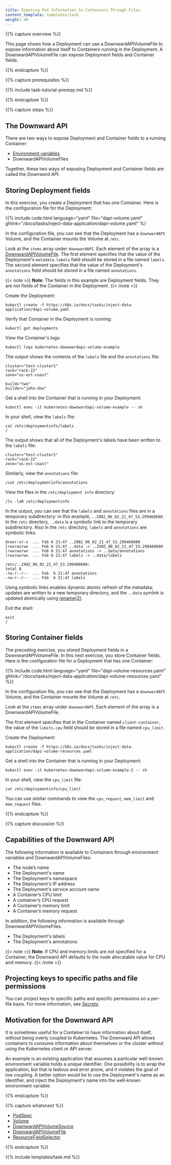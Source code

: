 ```yaml
---
title: Exposing Pod Information to Containers Through Files
content_template: templates/task
weight: 40
---
```


{{% capture overview %}}

This page shows how a Deployment can use a DownwardAPIVolumeFile to expose information about itself to Containers running in the Deployment. A DownwardAPIVolumeFile can expose Deployment fields and Container fields.

{{% endcapture %}}


{{% capture prerequisites %}}

{{% include task-tutorial-prereqs.md %}}

{{% endcapture %}}

{{% capture steps %}}

## The Downward API

There are two ways to expose Deployment and Container fields to a running Container:

* [Environment variables](/docs/tasks/configure-pod-container/environment-variable-expose-pod-information/)
* DownwardAPIVolumeFiles

Together, these two ways of exposing Deployment and Container fields are called the
*Downward API*.

## Storing Deployment fields

In this exercise, you create a Deployment that has one Container.
Here is the configuration file for the Deployment:

{{% include code.html language="yaml" file="dapi-volume.yaml" ghlink="/docs/tasks/inject-data-application/dapi-volume.yaml" %}

In the configuration file, you can see that the Deployment has a `downwardAPI` Volume,
and the Container mounts the Volume at `/etc`.

Look at the `items` array under `downwardAPI`. Each element of the array is a
[DownwardAPIVolumeFile](/docs/resources-reference/v1.6/#downwardapivolumefile-v1-core).
The first element specifies that the value of the Deployment's
`metadata.labels` field should be stored in a file named `labels`.
The second element specifies that the value of the Deployment's `annotations`
field should be stored in a file named `annotations`.

{{< note >}}
**Note**: The fields in this example are Deployment fields. They are not
fields of the Container in the Deployment.
{{< /note >}}

Create the Deployment:

```shell
kubectl create -f https://k8s.io/docs/tasks/inject-data-application/dapi-volume.yaml
```

Verify that Container in the Deployment is running:

```shell
kubectl get deployments
```

View the Container's logs:

```shell
kubectl logs kubernetes-downwardapi-volume-example
```

The output shows the contents of the `labels` file and the `annotations` file:

```shell
cluster="test-cluster1"
rack="rack-22"
zone="us-est-coast"

build="two"
builder="john-doe"
```

Get a shell into the Container that is running in your Deployment:

```
kubectl exec -it kubernetes-downwardapi-volume-example -- sh
```

In your shell, view the `labels` file:

```shell
cat /etc/deploymentinfo/labels
/
```

The output shows that all of the Deployment's labels have been written
to the `labels` file:

```shell
cluster="test-cluster1"
rack="rack-22"
zone="us-est-coast"
```

Similarly, view the `annotations` file:

```shell
/cat /etc/deploymentinfo/annotations
```

View the files in the `/etc/deployment info` directory:

```shell
/ls -laR /etc/deploymentinfo
```

In the output, you can see that the `labels` and `annotations` files
are in a temporary subdirectory: in this example,
`..2982_06_02_21_47_53.299460680`. In the `/etc` directory, `..data` is
a symbolic link to the temporary subdirectory. Also in  the `/etc` directory,
`labels` and `annotations` are symbolic links.

```
drwxr-xr-x  ... Feb 6 21:47 ..2982_06_02_21_47_53.299460680
lrwxrwxrwx  ... Feb 6 21:47 ..data -> ..2982_06_02_21_47_53.299460680
lrwxrwxrwx  ... Feb 6 21:47 annotations -> ..data/annotations
lrwxrwxrwx  ... Feb 6 21:47 labels -> ..data/labels

/etc/..2982_06_02_21_47_53.299460680:
total 8
-rw-r--r--  ... Feb  6 21:47 annotations
-rw-r--r--  ... Feb  6 21:47 labels
```

Using symbolic links enables dynamic atomic refresh of the metadata; updates are
written to a new temporary directory, and the `..data` symlink is updated
atomically using
[rename(2)](http://man7.org/linux/man-pages/man2/rename.2.html).

Exit the shell:

```shell
exit
/
```

## Storing Container fields

The preceding exercise, you stored Deployment fields in a DownwardAPIVolumeFile.
In this next exercise, you store Container fields. Here is the configuration
file for a Deployment that has one Container:

{{% include code.html language="yaml" file="dapi-volume-resources.yaml" ghlink="/docs/tasks/inject-data-application/dapi-volume-resources.yaml" %}}

In the configuration file, you can see that the Deployment has a `downwardAPI` Volume,
and the Container mounts the Volume at `/etc`.

Look at the `items` array under `downwardAPI`. Each element of the array is a
DownwardAPIVolumeFile.

The first element specifies that in the Container named `client-container`,
the value of the `limits.cpu` field
should be stored in a file named `cpu_limit`.

Create the Deployment:

```shell
kubectl create -f https://k8s.io/docs/tasks/inject-data-application/dapi-volume-resources.yaml
```

Get a shell into the Container that is running in your Deployment:

```
kubectl exec -it kubernetes-downwardapi-volume-example-2 -- sh
```

In your shell, view the `cpu_limit` file:

```shell
cat /etc/deploymentinfo/cpu_limit
```
You can use similar commands to view the `cpu_request`, `mem_limit` and
`mem_request` files.

{{% endcapture %}}

{{% capture discussion %}}

## Capabilities of the Downward API

The following information is available to Containers through environment
variables and DownwardAPIVolumeFiles:

* The node’s name
* The Deployment's name
* The Deployment's namespace
* The Deployment's IP address
* The Deployment's service account name
* A Container’s CPU limit
* A container’s CPU request
* A Container’s memory limit
* A Container’s memory request

In addition, the following information is available through
DownwardAPIVolumeFiles.

* The Deployment's labels
* The Deployment's annotations

{{< note >}}
**Note**: If CPU and memory limits are not specified for a Container, the
Downward API defaults to the node allocatable value for CPU and memory.
{{< /note >}}

## Projecting keys to specific paths and file permissions

You can project keys to specific paths and specific permissions on a per-file
basis. For more information, see
[Secrets](/docs/concepts/configuration/secret/).

## Motivation for the Downward API

It is sometimes useful for a Container to have information about itself, without
being overly coupled to Kubernetes. The Downward API allows containers to consume
information about themselves or the cluster without using the Kubernetes client
or API server.

An example is an existing application that assumes a particular well-known
environment variable holds a unique identifier. One possibility is to wrap the
application, but that is tedious and error prone, and it violates the goal of low
coupling. A better option would be to use the Deployment's name as an identifier, and
inject the Deployment's name into the well-known environment variable.

{{% endcapture %}}


{{% capture whatsnext %}}

* [PodSpec](/docs/resources-reference/v1.6/#podspec-v1-core)
* [Volume](/docs/resources-reference/v1.6/#volume-v1-core)
* [DownwardAPIVolumeSource](/docs/resources-reference/v1.6/#downwardapivolumesource-v1-core)
* [DownwardAPIVolumeFile](/docs/resources-reference/v1.6/#downwardapivolumefile-v1-core)
* [ResourceFieldSelector](/docs/resources-reference/v1.6/#resourcefieldselector-v1-core)

{{% endcapture %}}

{{% include templates/task.md %}}
